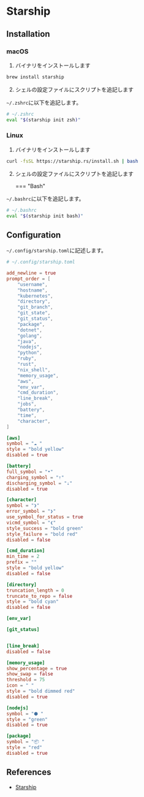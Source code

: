# Starship

## Installation

### macOS

1. バイナリをインストールします

```bash
brew install starship
```

2. シェルの設定ファイルにスクリプトを追記します

`~/.zshrc`に以下を追記します。

```bash
# ~/.zshrc
eval "$(starship init zsh)"
```

### Linux

1. バイナリをインストールします

```bash
curl -fsSL https://starship.rs/install.sh | bash
```

2.  シェルの設定ファイルにスクリプトを追記します

    === "Bash"

`~/.bashrc`に以下を追記します。

```bash
# ~/.bashrc
eval "$(starship init bash)"
```

## Configuration

`~/.config/starship.toml`に記述します。

```toml
# ~/.config/starship.toml

add_newline = true
prompt_order = [
    "username",
    "hostname",
    "kubernetes",
    "directory",
    "git_branch",
    "git_state",
    "git_status",
    "package",
    "dotnet",
    "golang",
    "java",
    "nodejs",
    "python",
    "ruby",
    "rust",
    "nix_shell",
    "memory_usage",
    "aws",
    "env_var",
    "cmd_duration",
    "line_break",
    "jobs",
    "battery",
    "time",
    "character",
]

[aws]
symbol = "☁️ "
style = "bold yellow"
disabled = true

[battery]
full_symbol = "•"
charging_symbol = "⇡"
discharging_symbol = "⇣"
disabled = true

[character]
symbol = "❯"
error_symbol = "❯"
use_symbol_for_status = true
vicmd_symbol = "❮"
style_success = "bold green"
style_failure = "bold red"
disabled = false

[cmd_duration]
min_time = 2
prefix = ""
style = "bold yellow"
disabled = false

[directory]
truncation_length = 0
truncate_to_repo = false
style = "bold cyan"
disabled = false

[env_var]

[git_status]


[line_break]
disabled = false

[memory_usage]
show_percentage = true
show_swap = false
threshold = 75
icon = " "
style = "bold dimmed red"
disabled = true

[nodejs]
symbol = "⬢ "
style = "green"
disabled = true

[package]
symbol = "📦 "
style = "red"
disabled = true
```

## References

- [Starship](https://starship.rs/)
